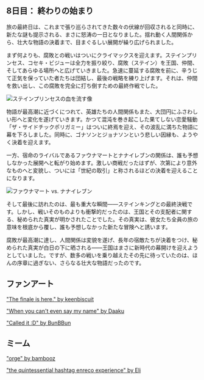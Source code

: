 <!-- title: 終わりの始まり -->

## 8日目： 終わりの始まり

旅の最終日は、これまで張り巡らされてきた数々の伏線が回収されると同時に、新たな謎も提示される、まさに怒涛の一日となりました。揺れ動く人間関係から、壮大な物語の決着まで、目まぐるしい展開が繰り広げられました。

まず何よりも、腐敗との戦いはついにクライマックスを迎えます。ステインプリンセス、コセキ・ビジューは全力を振り絞り、腐敗（ステイン）を王国、仲間、そしてあらゆる場所へと広げていきました。急速に蔓延する腐敗を前に、辛うじて正気を保っていた者たちは団結し、最後の戦略を練り上げます。それは、仲間を救い出し、この腐敗を完全に打ち倒すための最終作戦でした。

![ステインプリンセスの血を流す像](images-opt/corruption-opt.webp)

物語が最高潮に近づくにつれて、英雄たちの人間関係もまた、大団円にふさわしい形へと変化を遂げていきます。かつて混沌を巻き起こした果てしない恋愛騒動「ザ・サイドチックポリガミー」はついに終焉を迎え、その波乱に満ちた物語に幕を下ろしました。同時に、ゴナソンとジョナソンという悲しい因縁も、ようやく決着を迎えます。

一方、宿命のライバルであるファウナマートとナナイレブンの関係は、誰も予想しなかった展開へと転がり始めます。激しい商戦だったはずが、次第により意外なものへと変貌し、ついには「世紀の取引」と称されるほどの決着を迎えることになります。

![ファウナマート vs. ナナイレブン](images-opt/faunamoom-opt.webp)

そして最後に訪れたのは、最も重大な瞬間――ステインキングとの最終決戦です。しかし、戦いそのものよりも衝撃的だったのは、王国とその支配者に関する、秘められた真実が明かされたことでした。その真実は、彼女たち全員の旅の意味を根底から覆し、誰も予想しなかった新たな冒険へと誘います。

腐敗が最高潮に達し、人間関係は変貌を遂げ、長年の宿敵たちが決着をつけ、秘められた真実が白日の下に晒される――王国はまさに新時代の幕開けを迎えようとしていました。ですが、数多の戦いを乗り越えたその先に待っていたのは、ほんの序章に過ぎない、さらなる壮大な物語だったのです。

## ファンアート

["The finale is here." by keenbiscuit](https://x.com/keenbiscuit/status/1832589405451931972)

<!-- ame, gura, calli, ina, kiara, moom, fauna, bae, kronii, irys, fuwawa, mococo, nerissa, shiori, bijou, liz, gigi, cecilia, raora -->

["When you can't even say my name" by Daaku](https://x.com/koizumi_arata/status/1832563954859610324)

<!-- kronii, gigi, ame, bijou, irys, ina -->

["Called it :D" by BunBBun](https://x.com/BunBBun1/status/1833235694485180477)

<!-- ame, nerissa, liz, cecilia -->

## ミーム

["orge" by bambooz](https://x.com/_bambooz/status/1918628681867743581)

<!-- ame, gura, calli, ina, kiara, moom, fauna, bae, kronii, irys, fuwawa, mococo, nerissa, shiori, bijou, liz, gigi, cecilia, raora -->

["the quintessential hashtag enreco experience" by Eli](https://x.com/Elisbian_/status/1861075335011352953)

<!-- ame, gura, calli, ina, kiara, moom, fauna, bae, kronii, irys, fuwawa, mococo, nerissa, shiori, bijou, liz, gigi, cecilia, raora -->
